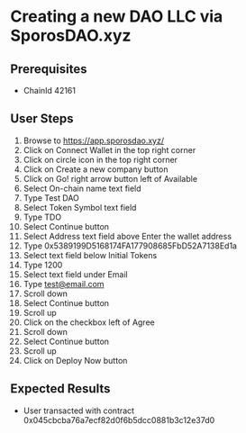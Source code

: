 # Creating a new DAO LLC via SporosDAO.xyz

## Prerequisites

- ChainId 42161

## User Steps

1. Browse to https://app.sporosdao.xyz/
1. Click on Connect Wallet in the top right corner
1. Click on circle icon in the top right corner
1. Click on Create a new company button
1. Click on Go! right arrow button left of Available
1. Select On-chain name text field
1. Type Test DAO
1. Select Token Symbol text field
1. Type TDO
1. Select Continue button
1. Select Address text field above Enter the wallet address
1. Type 0x5389199D5168174FA177908685FbD52A7138Ed1a
1. Select text field below Initial Tokens
1. Type 1200
1. Select text field under Email
1. Type test@email.com
1. Scroll down
1. Select Continue button
1. Scroll up
1. Click on the checkbox left of Agree
1. Scroll down
1. Select Continue button
1. Scroll up
1. Click on Deploy Now button

## Expected Results

- User transacted with contract 0x045cbcba76a7ecf82d0f6b5dcc0881b3c12e37d0
